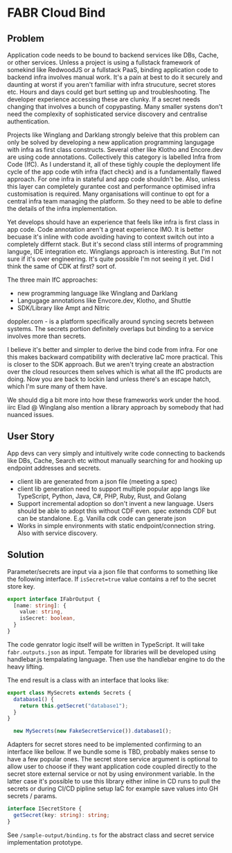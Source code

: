 # FABR Cloud Bind

## Problem

Application code needs to be bound to backend services like DBs, Cache, or other services. Unless a project is using a fullstack framework of somekind like RedwoodJS or a fullstack PaaS, binding application code to backend infra involves manual work. It's a pain at best to do it securely and daunting at worst if you aren't familiar with infra strucuture, secret stores etc. Hours and days could get burt setting up and troubleshooting. The developer experience accessing these are clunky. If a secret needs changing that involves a bunch of copypasting. Many smaller systens don't need the complexity of sophisticated service discovery and centralise authentication.

Projects like Winglang and Darklang strongly beleive that this problem can only be solved by developing a new application programming langugage with infra as first class constructs. Several other like Klotho and Encore.dev are using code annotations. Collectively this category is labelled Infra from Code (IfC). As I understand it, all of these tighly couple the deployment life cycle of the app code wtih infra (fact check) and is a fundamentally flawed approach. For one infra in stateful and app code shouldn't be. Also, unless this layer can completely gurantee cost and performance optimised infra customisation is required. Many organisations will continue to opt for a central infra team managing the platform. So they need to be able to define the details of the infra implementation.

Yet develops should have an experience that feels like infra is first class in app code. Code annotation aren't a great experience IMO. It is better becuase it's inline with code avoiding having to context switch out into a completely differnt stack. But it's second class still interms of programming languge, IDE integration etc. Winglangs approach is interesting. But I'm not sure if it's over engineering. It's quite possible I'm not seeing it yet. Did I think the same of CDK at first? sort of.

The three main IfC approaches:

- new programming language like Winglang and Darklang
- Langugage annotations like Envcore.dev, Klotho, and Shuttle
- SDK/Library like Ampt and Nitric

doppler.com - is a platform specifically around syncing secrets between systems. The secrets portion definitely overlaps but binding to a service involves more than secrets.

I believe it's better and simpler to derive the bind code from infra. For one this makes backward compatibility with declerative IaC more practical. This is closer to the SDK approach. But we aren't trying create an abstraction over the cloud resources them selves which is what all the IfC products are doing. Now you are back to lockin land unless there's an escape hatch, which I'm sure many of them have.

We should dig a bit more into how these frameworks work under the hood. iirc Elad @ Winglang also mention a library approach by somebody that had nuanced issues.

## User Story

App devs can very simply and intuitively write code connecting to backends like DBs, Cache, Search etc without manually searching for and hooking up endpoint addresses and secrets.

- client lib are generated from a json file (meeting a spec)
- client lib generation need to support multiple popular app langs like TypeScript, Python, Java, C#, PHP, Ruby, Rust, and Golang
- Support incremental adoption so don't invent a new language. Users should be able to adopt this without CDF even. spec extends CDF but can be standalone. E.g. Vanilla cdk code can generate json
- Works in simple environments with static endpoint/connection string. Also with service discovery.

## Solution

Parameter/secrets are input via a json file that conforms to something like the following interface. If `isSecret=true` value contains a ref to the secret store key.

```typescript
export interface IFabrOutput {
  [name: string]: {
    value: string,
    isSecret: boolean,
  }
}
```

The code genrator logic itself will be written in TypeScript. It will take `fabr.outputs.json` as input. Tempate for libraries will be developed using handlebar.js tempalating language. Then use the handlebar engine to do the heavy lifting.

The end result is a class with an interface that looks like:

```typescript
export class MySecrets extends Secrets {
  database1() {
    return this.getSecret("database1");
  }
}
```

```typescript
  new MySecrets(new FakeSecretService()).database1();
```

Adapters for secret stores need to be implemented confirming to an interface like bellow. If we bundle some is TBD, probably makes sense to have a few popular ones. The secret store service argument is optional to allow user to choose if they want application code coupled directly to the secret store external service or not by using environment variable. In the latter case it's possible to use this library either inline in CD runs to pull the secrets or during CI/CD pipline setup IaC for example save values into GH secrets / params.

```typescript
interface ISecretStore {
  getSecret(key: string): string;
}
```

See `/sample-output/binding.ts` for the abstract class and secret service implementation prototype.